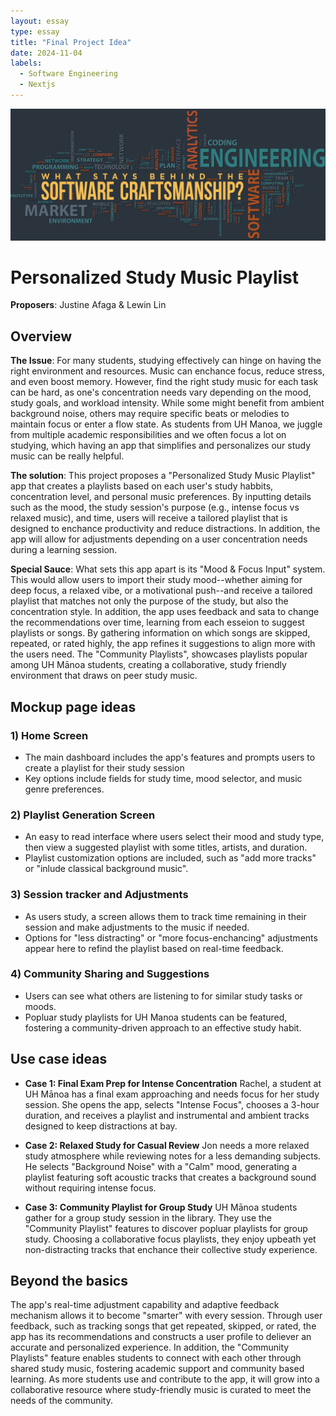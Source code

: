 ```yaml
---
layout: essay
type: essay
title: "Final Project Idea"
date: 2024-11-04
labels:
  - Software Engineering
  - Nextjs
---
```


<img width="1300px" class="rounded float-start pe-4" src="../img/Craftsmanship.jpeg">

# Personalized Study Music Playlist 

**Proposers**: Justine Afaga & Lewin Lin 

## Overview 
**The Issue**: For many students, studying effectively can hinge on having the right environment and resources. Music can enchance focus, reduce stress, and even boost memory. However, find the right study music for each task can be hard, as one's concentration needs vary depending on the mood, study goals, and workload intensity. While some might benefit from ambient background noise, others may require specific beats or melodies to maintain focus or enter a flow state. As students from UH Manoa, we juggle from multiple academic responsibilities and we often focus a lot on studying, which having an app that simplifies and personalizes our study music can be really helpful. 

**The solution**: This project proposes a "Personalized Study Music Playlist" app that creates a playlists based on each user's study habbits, concentration level, and personal music preferences. By inputting details such as the mood, the study session's purpose (e.g., intense focus vs relaxed music), and time, users will receive a tailored playlist that is designed to enchance productivity and reduce distractions. In addition, the app will allow for adjustments depending on a user concentration needs during a learning session. 

**Special Sauce**: What sets this app apart is its "Mood & Focus Input" system. This would allow users to import their study mood--whether aiming for deep focus, a relaxed vibe, or a motivational push--and receive a tailored playlist that matches not only the purpose of the study, but also the concentration style. In addition, the app uses feedback and sata to change the recommendations over time, learning from each esseion to suggest playlists or songs. By gathering information on which songs are skipped, repeated, or rated highly, the app refines it suggestions to align more with the users need. The "Community Playlists", showcases playlists popular among UH Mānoa students, creating a collaborative, study friendly environment that draws on peer study music. 

## Mockup page ideas 
### 1) Home Screen
- The main dashboard includes the app's features and prompts users to create a playlist for their study session
- Key options include fields for study time, mood selector, and music genre preferences.

### 2) Playlist Generation Screen 
- An easy to read interface where users select their mood and study type, then view a suggested playlist with some titles, artists, and duration.
- Playlist customization options are included, such as "add more tracks" or "inlude classical background music".

### 3) Session tracker and Adjustments 
- As users study, a screen allows them to track time remaining in their session and make adjustments to the music if needed. 
- Options for "less distracting" or "more focus-enchancing" adjustments appear here to refind the playlist based on real-time feedback.

### 4) Community Sharing and Suggestions 
- Users can see what others are listening to for similar study tasks or moods.
- Popluar study playlists for UH Manoa students can be featured, fostering a community-driven approach to an effective study habit. 

## Use case ideas
- **Case 1: Final Exam Prep for Intense Concentration**
Rachel, a student at UH Mānoa has a final exam approaching and needs focus for her study session. She opens the app, selects "Intense Focus", chooses a 3-hour duration, and receives a playlist and instrumental and ambient tracks designed to keep distractions at bay.

- **Case 2: Relaxed Study for Casual Review**
Jon needs a more relaxed study atmosphere while reviewing notes for a less demanding subjects. He selects "Background Noise" with a "Calm" mood, generating a playlist featuring soft acoustic tracks that creates a background sound without requiring intense focus.

- **Case 3: Community Playlist for Group Study**
UH Mānoa students gather for a group study session in the library. They use the "Community Playlist" features to discover popluar playlists for group study. Choosing a collaborative focus playlists, they enjoy upbeath yet non-distracting tracks that enchance their collective study experience. 

## Beyond the basics
The app's real-time adjustment capability and adaptive feedback mechanism allows it to become "smarter" with every session. Through user feedback, such as tracking songs that get repeated, skipped, or rated, the app has its recommendations and constructs a user profile to deliever an accurate and personalized experience. In addition, the "Community Playlists" feature enables students to connect with each other through shared study music, fostering academic support and community based learning. As more students use and contribute to the app, it will grow into a collaborative resource where study-friendly music is curated to meet the needs of the community.
